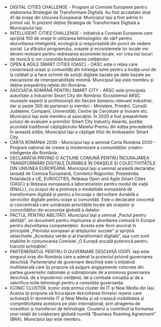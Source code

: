 * DIGITAL CITIES CHALLENGE - Program al Comisiei Europene pentru elaborarea Strategiei de Transformare Digitală. Au fost acceptate doar 41 de orașe din Uniunea Europeană. Municipiul Iași a fost admis în primul val. În prezent deține Strategia de Transformare Digitală a Municipiului Iași.
* INTELLIGENT CITIES CHALLENGE - Inițiativă a Comisiei Europene care sprijină 100 de orașe în utilizarea tehnologiilor de vârf pentru dezvoltarea inteligentă, ecologică și responsabilă din punct de vedere social. La sfârșitul programului, orașele și ecosistemele lor locale vor deveni motoare pentru redresarea economiei locale, vor crea noi locuri de muncă și vor consolida bunăstarea cetățenilor.
* OPEN & AGILE SMART CITIES (OASC) - OASC este o rețea care conectează orașe și comunități din întreaga lume pentru a învăța unul de la celălalt și a face schimb de soluții digitale bazate pe date bazate pe mecanisme de interoperabilitate minimă. Municipiul Iași este membru și deține președinția rețelei din România.
* ASOCIAȚIA ROMÂNĂ PENTRU SMART CITY - ARSC este principala autoritate a Industriei Smart City din România. Ecosistemul ARSC reunește experți și profesioniști din fiecare domeniu relevant industriei, dar și peste 260 de parteneri și membri - Ministere, Primării, Consilii Județene, Companii, Universități, Centre de Cercetare și Inovare etc. Municipiul Iași este membru al asociației. În 2020 a fost președintele juriului de evaluare a premiilor Smart City Industry Awards, poziție acordată tradițional câștigătorului Marelui Premiu din ediția precedentă. În această ediție, Municipiul Iași a câștigat titlul de Ambasador Smart City.
* CARTA ROMÂNIA 2030 - Municipiul Iași a semnat Carta România 2030 - Program național de creare și modernizare a comunităților creativ-inteligente din România.
* DECLARAȚIA PRIVIND O ACȚIUNE COMUNĂ PENTRU ÎNCURAJAREA TRANSFORMĂRII DIGITALE DURABILE ÎN ORAȘELE ȘI COLECTIVITĂȚILE DIN UNIUNEA EUROPEANĂ. Municipiul Iași a semnat această declarație, lansată de Comisia Europeană, Comitetul Regiunilor, Președinția finlandeză a UE, EUROCITIES, Rețeaua Open and Agile Smart Cities (OASC) și Rețeaua europeană a laboratoarelor pentru modul de viață (ENoLL), cu scopul de a promova o modalitate europeană de transformare digitală și pentru a încuraja o dezvoltare durabilă a serviciilor digitale pentru orașe și comunități. Este o declarație concretă și concentrată care urmărește prioritățile locale ale orașelor și comunităților din economia globală a datelor.
* PACTUL PENTRU ABILITĂȚI. Municipiul Iași a semnat „Pactul pentru abilități”, un document pentru implicarea și abordarea comună în Europa pentru dezvoltarea competențelor. Acesta este ferm ancorat în principiile „Pilonului european al drepturilor sociale” și sprijină obiectivele „Acordului verde și al transformării digitale”, așa cum sunt stabilite în comunicarea Comisiei „O Europă socială puternică pentru tranziții echitabile”.
* PARTENERIATUL PENTRU O GUVERNARE DESCHISĂ (OGP). Iași este singurul oraș din România care a aderat la proiectul privind guvernarea deschisă. Parteneriatul de guvernare deschisă este o inițiativă multilaterală care își propune să asigure angajamente concrete din partea guvernelor naționale și subnaționale de a promova guvernarea deschisă, de a împuternici cetățenii, de a combate corupția și de a valorifica noile tehnologii pentru a consolida guvernanța.
* ICONIC CLUSTER. Iconic este primul cluster de IT și New Media din Iași. Acesta își propune să încurajeze dezvoltarea firmelor ieșene care activează în domeniile IT și New Media și să crească vizibilitatea și competitivitatea acestora pe plan internațional, prin atragerea de investitori și transferuri de tehnologie. Clusterul a contribuit la formarea unei relații de colaborare globală numită “Business Roaming Agreement” (BRA). Municipiul Iași este membru.
